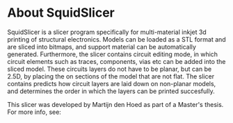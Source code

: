 # About SquidSlicer
SquidSlicer is a slicer program specifically for multi-material inkjet 3d printing of structural electronics. Models can be loaded as a STL format and are sliced into bitmaps, and support material can be automatically generated. 
Furthermore, the slicer contains circuit editing mode, in which circuit elements such as traces, components, vias etc can be added into the sliced model. These circuits layers do not have to be 
planar, but can be 2.5D, by placing the on sections of the model that are not flat. 
The slicer contains predicts how circuit layers are laid down on non-planar models, and determines the order in which the layers can be printed succesfully.

This slicer was developed by Martijn den Hoed as part of a Master's thesis. 
For more info, see:
